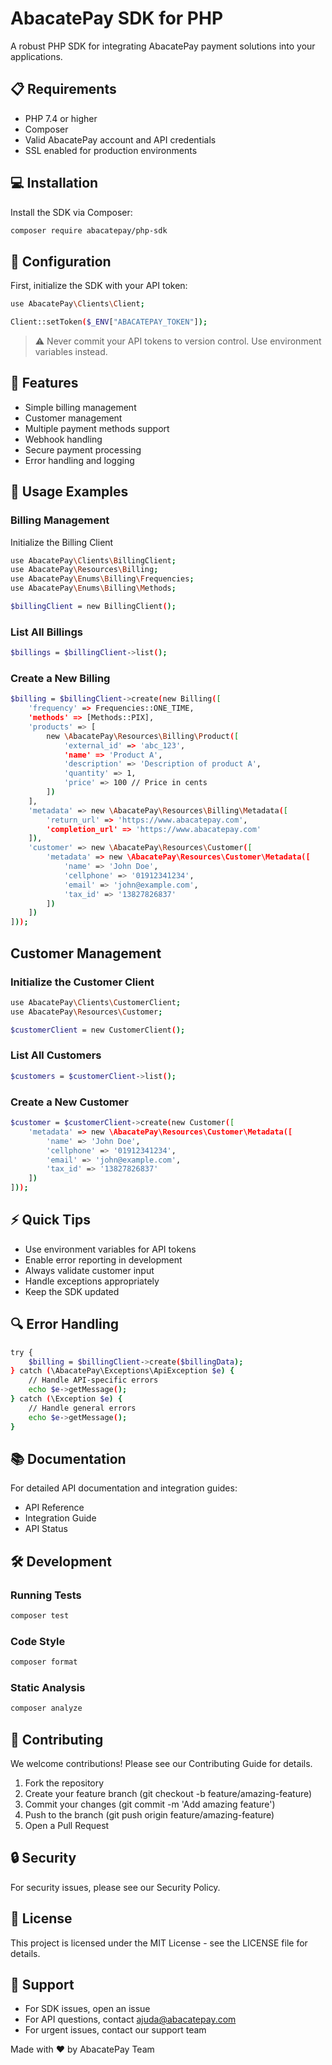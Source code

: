 # AbacatePay SDK for PHP

A robust PHP SDK for integrating AbacatePay payment solutions into your applications.

## 📋 Requirements

- PHP 7.4 or higher
- Composer
- Valid AbacatePay account and API credentials
- SSL enabled for production environments

## 💻 Installation

Install the SDK via Composer:

```bash
composer require abacatepay/php-sdk
```

## 🔧 Configuration

First, initialize the SDK with your API token:

```bash
use AbacatePay\Clients\Client;

Client::setToken($_ENV["ABACATEPAY_TOKEN"]);
```

>⚠️ Never commit your API tokens to version control. Use environment variables instead.

## 🌟 Features

- Simple billing management
- Customer management
- Multiple payment methods support
- Webhook handling
- Secure payment processing
- Error handling and logging

## 📘 Usage Examples

### Billing Management

Initialize the Billing Client

```bash
use AbacatePay\Clients\BillingClient;
use AbacatePay\Resources\Billing;
use AbacatePay\Enums\Billing\Frequencies;
use AbacatePay\Enums\Billing\Methods;

$billingClient = new BillingClient();
```

### List All Billings

```bash
$billings = $billingClient->list();
```

### Create a New Billing

```bash
$billing = $billingClient->create(new Billing([
    'frequency' => Frequencies::ONE_TIME,
    'methods' => [Methods::PIX],
    'products' => [
        new \AbacatePay\Resources\Billing\Product([
            'external_id' => 'abc_123',
            'name' => 'Product A',
            'description' => 'Description of product A',
            'quantity' => 1,
            'price' => 100 // Price in cents
        ])
    ],
    'metadata' => new \AbacatePay\Resources\Billing\Metadata([
        'return_url' => 'https://www.abacatepay.com',
        'completion_url' => 'https://www.abacatepay.com'
    ]),
    'customer' => new \AbacatePay\Resources\Customer([
        'metadata' => new \AbacatePay\Resources\Customer\Metadata([
            'name' => 'John Doe',
            'cellphone' => '01912341234',
            'email' => 'john@example.com',
            'tax_id' => '13827826837'
        ])
    ])
]));
```

## Customer Management

### Initialize the Customer Client

```bash
use AbacatePay\Clients\CustomerClient;
use AbacatePay\Resources\Customer;

$customerClient = new CustomerClient();
```

### List All Customers

```bash
$customers = $customerClient->list();
```

### Create a New Customer

```bash
$customer = $customerClient->create(new Customer([
    'metadata' => new \AbacatePay\Resources\Customer\Metadata([
        'name' => 'John Doe',
        'cellphone' => '01912341234',
        'email' => 'john@example.com',
        'tax_id' => '13827826837'
    ])
]));
```

## ⚡ Quick Tips

- Use environment variables for API tokens
- Enable error reporting in development
- Always validate customer input
- Handle exceptions appropriately
- Keep the SDK updated

## 🔍 Error Handling

```bash
try {
    $billing = $billingClient->create($billingData);
} catch (\AbacatePay\Exceptions\ApiException $e) {
    // Handle API-specific errors
    echo $e->getMessage();
} catch (\Exception $e) {
    // Handle general errors
    echo $e->getMessage();
}
```

## 📚 Documentation

For detailed API documentation and integration guides:

- API Reference
- Integration Guide
- API Status

## 🛠️ Development

### Running Tests

```bash
composer test
```

### Code Style

```bash
composer format
```

### Static Analysis

```bash
composer analyze
```

## 🤝 Contributing

We welcome contributions! Please see our Contributing Guide for details.

1. Fork the repository
2. Create your feature branch (git checkout -b feature/amazing-feature)
3. Commit your changes (git commit -m 'Add amazing feature')
4. Push to the branch (git push origin feature/amazing-feature)
5. Open a Pull Request

## 🔒 Security

For security issues, please see our Security Policy.

## 📄 License

This project is licensed under the MIT License - see the LICENSE file for details.

## 💬 Support

- For SDK issues, open an issue
- For API questions, contact ajuda@abacatepay.com
- For urgent issues, contact our support team

Made with ❤️ by AbacatePay Team

